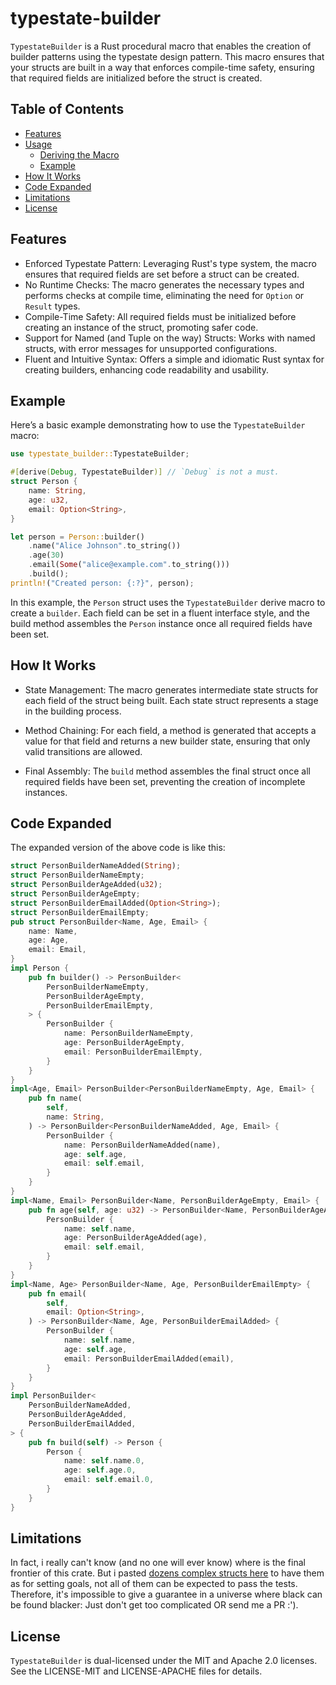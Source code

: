 # typestate-builder

`TypestateBuilder` is a Rust procedural macro that enables the creation of builder patterns using the typestate design pattern. This macro ensures that your structs are built in a way that enforces compile-time safety, ensuring that required fields are initialized before the struct is created.

## Table of Contents

- [Features](#features)
- [Usage](#usage)
  - [Deriving the Macro](#deriving-the-macro)
  - [Example](#example)
- [How It Works](#how-it-works)
- [Code Expanded](#code-expanded)
- [Limitations](#limitations)
- [License](#license)

## Features

- Enforced Typestate Pattern: Leveraging Rust's type system, the macro ensures that required fields are set before a struct can be created.
- No Runtime Checks: The macro generates the necessary types and performs checks at compile time, eliminating the need for `Option` or `Result` types.
- Compile-Time Safety: All required fields must be initialized before creating an instance of the struct, promoting safer code.
- Support for Named (and Tuple on the way) Structs: Works with named structs, with error messages for unsupported configurations.
- Fluent and Intuitive Syntax: Offers a simple and idiomatic Rust syntax for creating builders, enhancing code readability and usability.

## Example

Here’s a basic example demonstrating how to use the `TypestateBuilder` macro:

```rust
use typestate_builder::TypestateBuilder;

#[derive(Debug, TypestateBuilder)] // `Debug` is not a must.
struct Person {
    name: String,
    age: u32,
    email: Option<String>,
}

let person = Person::builder()
    .name("Alice Johnson".to_string())
    .age(30)
    .email(Some("alice@example.com".to_string()))
    .build();
println!("Created person: {:?}", person);
```

In this example, the `Person` struct uses the `TypestateBuilder` derive macro to create a `builder`. Each field can be set in a fluent interface style, and the build method assembles the `Person` instance once all required fields have been set.

## How It Works

- State Management: The macro generates intermediate state structs for each field of the struct being built. Each state struct represents a stage in the building process.

- Method Chaining: For each field, a method is generated that accepts a value for that field and returns a new builder state, ensuring that only valid transitions are allowed.

- Final Assembly: The `build` method assembles the final struct once all required fields have been set, preventing the creation of incomplete instances.

## Code Expanded

The expanded version of the above code is like this:

```rust
struct PersonBuilderNameAdded(String);
struct PersonBuilderNameEmpty;
struct PersonBuilderAgeAdded(u32);
struct PersonBuilderAgeEmpty;
struct PersonBuilderEmailAdded(Option<String>);
struct PersonBuilderEmailEmpty;
pub struct PersonBuilder<Name, Age, Email> {
    name: Name,
    age: Age,
    email: Email,
}
impl Person {
    pub fn builder() -> PersonBuilder<
        PersonBuilderNameEmpty,
        PersonBuilderAgeEmpty,
        PersonBuilderEmailEmpty,
    > {
        PersonBuilder {
            name: PersonBuilderNameEmpty,
            age: PersonBuilderAgeEmpty,
            email: PersonBuilderEmailEmpty,
        }
    }
}
impl<Age, Email> PersonBuilder<PersonBuilderNameEmpty, Age, Email> {
    pub fn name(
        self,
        name: String,
    ) -> PersonBuilder<PersonBuilderNameAdded, Age, Email> {
        PersonBuilder {
            name: PersonBuilderNameAdded(name),
            age: self.age,
            email: self.email,
        }
    }
}
impl<Name, Email> PersonBuilder<Name, PersonBuilderAgeEmpty, Email> {
    pub fn age(self, age: u32) -> PersonBuilder<Name, PersonBuilderAgeAdded, Email> {
        PersonBuilder {
            name: self.name,
            age: PersonBuilderAgeAdded(age),
            email: self.email,
        }
    }
}
impl<Name, Age> PersonBuilder<Name, Age, PersonBuilderEmailEmpty> {
    pub fn email(
        self,
        email: Option<String>,
    ) -> PersonBuilder<Name, Age, PersonBuilderEmailAdded> {
        PersonBuilder {
            name: self.name,
            age: self.age,
            email: PersonBuilderEmailAdded(email),
        }
    }
}
impl PersonBuilder<
    PersonBuilderNameAdded,
    PersonBuilderAgeAdded,
    PersonBuilderEmailAdded,
> {
    pub fn build(self) -> Person {
        Person {
            name: self.name.0,
            age: self.age.0,
            email: self.email.0,
        }
    }
}
```

## Limitations

In fact, i really can't know (and no one will ever know) where is the final frontier of this crate. But i pasted [dozens complex structs here](https://github.com/aalowlevel/typestate-builder/blob/master/src/lib.rs) to have them as for setting goals, not all of them can be expected to pass the tests. Therefore, it's impossible to give a guarantee in a universe where black can be found blacker: Just don't get too complicated OR send me a PR :').

## License

`TypestateBuilder` is dual-licensed under the MIT and Apache 2.0 licenses. See the LICENSE-MIT and LICENSE-APACHE files for details.
